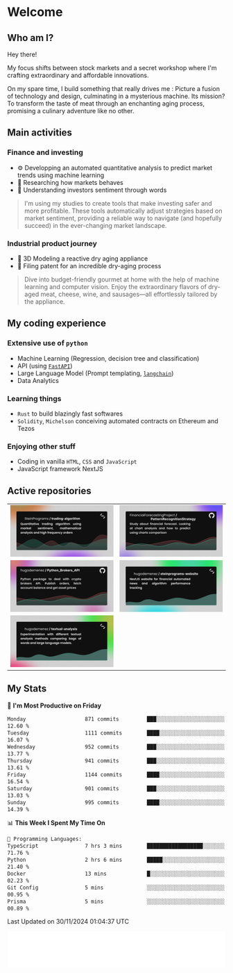 # Welcome 

## Who am I?

Hey there! 

My focus shifts between stock markets and a secret workshop where I'm crafting extraordinary and affordable innovations. 



On my spare time, I build something that really drives me :
Picture a fusion of technology and design, culminating in a mysterious machine. 
Its mission? To transform the taste of meat through an enchanting aging process, promising a culinary adventure like no other.

## Main activities

### Finance and investing
* ⚙️ Developping an automated quantitative analysis to predict market trends using machine learning
* 📝 Researching how markets behaves
* 🧠 Understanding investors sentiment through words

> I'm using my studies to create tools that make investing safer and more profitable. These tools automatically adjust strategies based on market sentiment, providing a reliable way to navigate (and hopefully succeed) in the ever-changing market landscape.

### Industrial product journey
* 🚀 3D Modeling a reactive dry aging appliance
* 📎 Filing patent for an incredible dry-aging process

> Dive into budget-friendly gourmet at home with the help of machine learning and computer vision. Enjoy the extraordinary flavors of dry-aged meat, cheese, wine, and sausages—all effortlessly tailored by the appliance.

## My coding experience

### Extensive use of `python` 

* Machine Learning (Regression, decision tree and classification)
* API (using [`FastAPI`](https://fastapi.tiangolo.com))
* Large Language Model (Prompt templating, [`langchain`](https://python.langchain.com/docs/get_started/introduction))
* Data Analytics

### Learning things

* `Rust` to build blazingly fast softwares
* `Solidity`, `Michelson` conceiving automated contracts on Ethereum and Tezos

### Enjoying other stuff

* Coding in vanilla `HTML`, `CSS` and `JavaScript` 
* JavaScript framework NextJS
  
## Active repositories
|||
| ------------- | ------------- |
|[![Python Trading Algorithm](assets/base_python_architecture.png)](https://github.com/SteinPrograms/base-python-architecture)|[![Quantitative Prediction](assets/pattern_recognition_strategy.png)](https://github.com/FinancialForecastingProject/PatternRecognitionStrategy.git)|
|[![Broker SDK](assets/python_brokers_api.png)](https://github.com/hugodemenez/Python_Brokers_API)|[![NextJS Website](assets/steinprograms-website.png)](https://github.com/hugodemenez/steinprograms-website)|
|[![Textual](assets/textual-analysis.png)](https://github.com/hugodemenez/textual-analysis)||


## My Stats

<!--START_SECTION:waka-->
📅 **I'm Most Productive on Friday** 

```text
Monday                   871 commits         ███░░░░░░░░░░░░░░░░░░░░░░   12.60 % 
Tuesday                  1111 commits        ████░░░░░░░░░░░░░░░░░░░░░   16.07 % 
Wednesday                952 commits         ███░░░░░░░░░░░░░░░░░░░░░░   13.77 % 
Thursday                 941 commits         ███░░░░░░░░░░░░░░░░░░░░░░   13.61 % 
Friday                   1144 commits        ████░░░░░░░░░░░░░░░░░░░░░   16.54 % 
Saturday                 901 commits         ███░░░░░░░░░░░░░░░░░░░░░░   13.03 % 
Sunday                   995 commits         ████░░░░░░░░░░░░░░░░░░░░░   14.39 % 
```


📊 **This Week I Spent My Time On** 

```text
💬 Programming Languages: 
TypeScript               7 hrs 3 mins        ██████████████████░░░░░░░   71.76 % 
Python                   2 hrs 6 mins        █████░░░░░░░░░░░░░░░░░░░░   21.40 % 
Docker                   13 mins             █░░░░░░░░░░░░░░░░░░░░░░░░   02.23 % 
Git Config               5 mins              ░░░░░░░░░░░░░░░░░░░░░░░░░   00.95 % 
Prisma                   5 mins              ░░░░░░░░░░░░░░░░░░░░░░░░░   00.89 % 
```


 Last Updated on 30/11/2024 01:04:37 UTC
<!--END_SECTION:waka-->

![Coding metrics](metrics.plugin.wakatime.svg)
